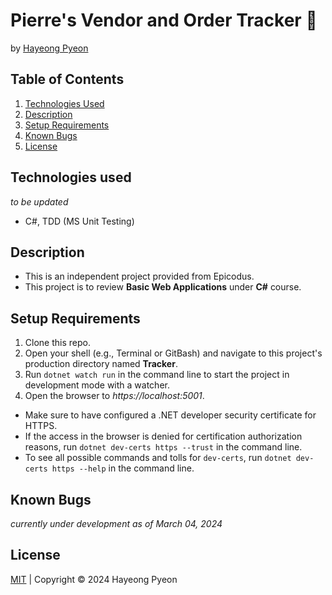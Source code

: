 # Pierre's Vendor and Order Tracker 🥐
by [Hayeong Pyeon](https://hypyeon.github.io/WebDevWebsite/)

## Table of Contents
1. [Technologies Used](#technologies-used)
2. [Description](#description)
3. [Setup Requirements](#setup-requirements)
4. [Known Bugs](#known-bugs)
5. [License](#license)

## Technologies used
*to be updated*
- C#, TDD (MS Unit Testing)

## Description
- This is an independent project provided from Epicodus.
- This project is to review **Basic Web Applications** under **C#** course.

## Setup Requirements
1. Clone this repo.
2. Open your shell (e.g., Terminal or GitBash) and navigate to this project's production directory named **Tracker**. 
3. Run `dotnet watch run` in the command line to start the project in development mode with a watcher.
4. Open the browser to _https://localhost:5001_. 
- Make sure to have configured a .NET developer security certificate for HTTPS.
- If the access in the browser is denied for certification authorization reasons, run `dotnet dev-certs https --trust` in the command line. 
- To see all possible commands and tolls for `dev-certs`, run `dotnet dev-certs https --help` in the command line. 

## Known Bugs
*currently under development as of March 04, 2024*

## License
[MIT](/LICENSE.txt) | Copyright © 2024 Hayeong Pyeon